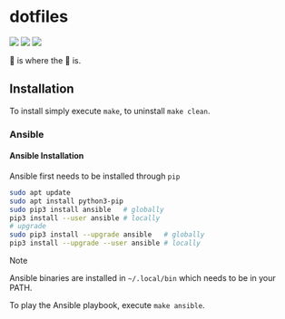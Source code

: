 # dotfiles

<a href="https://dotfyle.com/calebdw/dotfiles-config-nvim"><img src="https://dotfyle.com/calebdw/dotfiles-config-nvim/badges/plugins?style=flat" /></a>
<a href="https://dotfyle.com/calebdw/dotfiles-config-nvim"><img src="https://dotfyle.com/calebdw/dotfiles-config-nvim/badges/leaderkey?style=flat" /></a>
<a href="https://dotfyle.com/calebdw/dotfiles-config-nvim"><img src="https://dotfyle.com/calebdw/dotfiles-config-nvim/badges/plugin-manager?style=flat" /></a>

🏡 is where the 💚 is.

## Installation

To install simply execute `make`, to uninstall `make clean`.

### Ansible

#### Ansible Installation

Ansible first needs to be installed through `pip`

```bash
sudo apt update
sudo apt install python3-pip
sudo pip3 install ansible   # globally
pip3 install --user ansible # locally
# upgrade
sudo pip3 install --upgrade ansible   # globally
pip3 install --upgrade --user ansible # locally
```

> [!NOTE]
> Ansible binaries are installed in `~/.local/bin` which needs to be in your PATH.

To play the Ansible playbook, execute `make ansible`.
